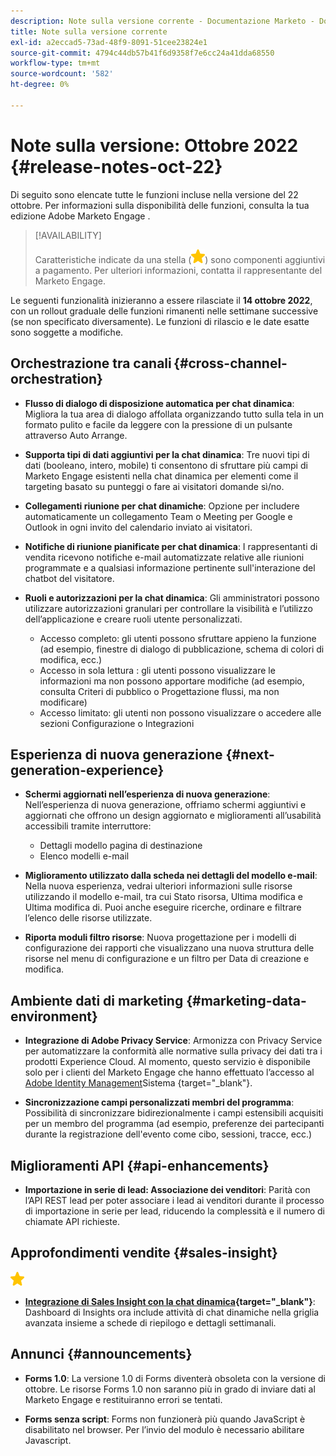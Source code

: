 ```yaml
---
description: Note sulla versione corrente - Documentazione Marketo - Documentazione del prodotto
title: Note sulla versione corrente
exl-id: a2eccad5-73ad-48f9-8091-51cee23824e1
source-git-commit: 4794c44db57b41f6d9358f7e6cc24a41dda68550
workflow-type: tm+mt
source-wordcount: '582'
ht-degree: 0%

---
```


# Note sulla versione: Ottobre 2022 {#release-notes-oct-22}

Di seguito sono elencate tutte le funzioni incluse nella versione del 22 ottobre. Per informazioni sulla disponibilità delle funzioni, consulta la tua edizione Adobe Marketo Engage .

>[!AVAILABILITY]
>
>Caratteristiche indicate da una stella (![stella](assets/yellow-star.png)) sono componenti aggiuntivi a pagamento. Per ulteriori informazioni, contatta il rappresentante del Marketo Engage.

Le seguenti funzionalità inizieranno a essere rilasciate il **14 ottobre 2022**, con un rollout graduale delle funzioni rimanenti nelle settimane successive (se non specificato diversamente). Le funzioni di rilascio e le date esatte sono soggette a modifiche.

## Orchestrazione tra canali {#cross-channel-orchestration}

* **Flusso di dialogo di disposizione automatica per chat dinamica**: Migliora la tua area di dialogo affollata organizzando tutto sulla tela in un formato pulito e facile da leggere con la pressione di un pulsante attraverso Auto Arrange.

* **Supporta tipi di dati aggiuntivi per la chat dinamica**: Tre nuovi tipi di dati (booleano, intero, mobile) ti consentono di sfruttare più campi di Marketo Engage esistenti nella chat dinamica per elementi come il targeting basato su punteggi o fare ai visitatori domande sì/no.

* **Collegamenti riunione per chat dinamiche**: Opzione per includere automaticamente un collegamento Team o Meeting per Google e Outlook in ogni invito del calendario inviato ai visitatori.

* **Notifiche di riunione pianificate per chat dinamica**: I rappresentanti di vendita ricevono notifiche e-mail automatizzate relative alle riunioni programmate e a qualsiasi informazione pertinente sull&#39;interazione del chatbot del visitatore.

* **Ruoli e autorizzazioni per la chat dinamica**: Gli amministratori possono utilizzare autorizzazioni granulari per controllare la visibilità e l’utilizzo dell’applicazione e creare ruoli utente personalizzati.

   * Accesso completo: gli utenti possono sfruttare appieno la funzione (ad esempio, finestre di dialogo di pubblicazione, schema di colori di modifica, ecc.)
   * Accesso in sola lettura : gli utenti possono visualizzare le informazioni ma non possono apportare modifiche (ad esempio, consulta Criteri di pubblico o Progettazione flussi, ma non modificare)
   * Accesso limitato: gli utenti non possono visualizzare o accedere alle sezioni Configurazione o Integrazioni

## Esperienza di nuova generazione {#next-generation-experience}

* **Schermi aggiornati nell’esperienza di nuova generazione**: Nell’esperienza di nuova generazione, offriamo schermi aggiuntivi e aggiornati che offrono un design aggiornato e miglioramenti all’usabilità accessibili tramite interruttore:

   * Dettagli modello pagina di destinazione
   * Elenco modelli e-mail

* **Miglioramento utilizzato dalla scheda nei dettagli del modello e-mail**: Nella nuova esperienza, vedrai ulteriori informazioni sulle risorse utilizzando il modello e-mail, tra cui Stato risorsa, Ultima modifica e Ultima modifica di. Puoi anche eseguire ricerche, ordinare e filtrare l’elenco delle risorse utilizzate.

* **Riporta moduli filtro risorse**: Nuova progettazione per i modelli di configurazione dei rapporti che visualizzano una nuova struttura delle risorse nel menu di configurazione e un filtro per Data di creazione e modifica.

## Ambiente dati di marketing {#marketing-data-environment}

* **Integrazione di Adobe Privacy Service**: Armonizza con Privacy Service per automatizzare la conformità alle normative sulla privacy dei dati tra i prodotti Experience Cloud. Al momento, questo servizio è disponibile solo per i clienti del Marketo Engage che hanno effettuato l’accesso al [Adobe Identity Management](/help/marketo/product-docs/administration/marketo-with-adobe-identity/adobe-identity-management-overview.md)Sistema {target=&quot;_blank&quot;}.

* **Sincronizzazione campi personalizzati membri del programma**: Possibilità di sincronizzare bidirezionalmente i campi estensibili acquisiti per un membro del programma (ad esempio, preferenze dei partecipanti durante la registrazione dell&#39;evento come cibo, sessioni, tracce, ecc.)

## Miglioramenti API {#api-enhancements}

* **Importazione in serie di lead: Associazione dei venditori**: Parità con l’API REST lead per poter associare i lead ai venditori durante il processo di importazione in serie per lead, riducendo la complessità e il numero di chiamate API richieste.

## Approfondimenti vendite {#sales-insight}

![(stella)](assets/yellow-star.png)

* **[Integrazione di Sales Insight con la chat dinamica](/help/marketo/product-docs/marketo-sales-insight/msi-for-salesforce/features/dynamic-chat-integration.md){target=&quot;_blank&quot;}**: Dashboard di Insights ora include attività di chat dinamiche nella griglia avanzata insieme a schede di riepilogo e dettagli settimanali.

## Annunci {#announcements}

* **Forms 1.0**: La versione 1.0 di Forms diventerà obsoleta con la versione di ottobre. Le risorse Forms 1.0 non saranno più in grado di inviare dati al Marketo Engage e restituiranno errori se tentati.

* **Forms senza script**: Forms non funzionerà più quando JavaScript è disabilitato nel browser. Per l’invio del modulo è necessario abilitare Javascript.
